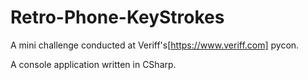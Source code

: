 # Retro-Phone-KeyStrokes
A mini challenge conducted at Veriff's[https://www.veriff.com] pycon.

A console application written in CSharp. 
